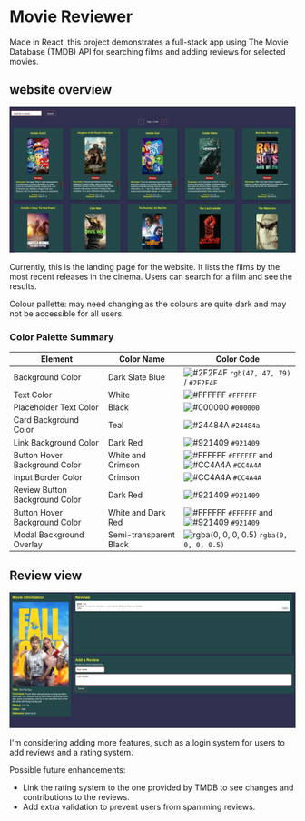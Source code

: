 # Movie Reviewer 

Made in React, this project demonstrates a full-stack app using The Movie Database (TMDB) API for searching films and adding reviews for selected movies.


## website overview


![Movie-review-db](/images/Movie-review-db.png)

Currently, this is the landing page for the website. It lists the films by the most recent releases in the cinema. Users can search for a film and see the results.


Colour pallette: may need changing as the colours are quite dark and may not be accessible for all users.

### Color Palette Summary

| Element                         | Color Name             | Color Code                                               |
|---------------------------------|------------------------|----------------------------------------------------------|
| Background Color                | Dark Slate Blue        | ![#2F2F4F](https://via.placeholder.com/15/2F2F4F/000000?text=+) `rgb(47, 47, 79)` / `#2F2F4F` |
| Text Color                      | White                  | ![#FFFFFF](https://via.placeholder.com/15/FFFFFF/000000?text=+) `#FFFFFF` |
| Placeholder Text Color          | Black                  | ![#000000](https://via.placeholder.com/15/000000/FFFFFF?text=+) `#000000` |
| Card Background Color           | Teal                   | ![#24484A](https://via.placeholder.com/15/24484A/FFFFFF?text=+) `#24484a` |
| Link Background Color           | Dark Red               | ![#921409](https://via.placeholder.com/15/921409/FFFFFF?text=+) `#921409` |
| Button Hover Background Color   | White and Crimson      | ![#FFFFFF](https://via.placeholder.com/15/FFFFFF/000000?text=+) `#FFFFFF` and ![#CC4A4A](https://via.placeholder.com/15/CC4A4A/FFFFFF?text=+) `#CC4A4A` |
| Input Border Color              | Crimson                | ![#CC4A4A](https://via.placeholder.com/15/CC4A4A/FFFFFF?text=+) `#CC4A4A` |
| Review Button Background Color  | Dark Red                 | ![#921409](https://via.placeholder.com/15/921409/FFFFFF?text=+) `#921409` |
| Button Hover Background Color   | White and Dark Red      | ![#FFFFFF](https://via.placeholder.com/15/FFFFFF/000000?text=+) `#FFFFFF` and ![#921409](https://via.placeholder.com/15/921409/FFFFFF?text=+) `#921409` |
| Modal Background Overlay        | Semi-transparent Black | ![rgba(0, 0, 0, 0.5)](https://via.placeholder.com/15/000000/FFFFFF?text=+) `rgba(0, 0, 0, 0.5)` |


## Review view

![Fallguy-review](/images/Fallguy.png)

I'm considering adding more features, such as a login system for users to add reviews and a rating system.

Possible future enhancements:
- Link the rating system to the one provided by TMDB to see changes and contributions to the reviews.
- Add extra validation to prevent users from spamming reviews.
